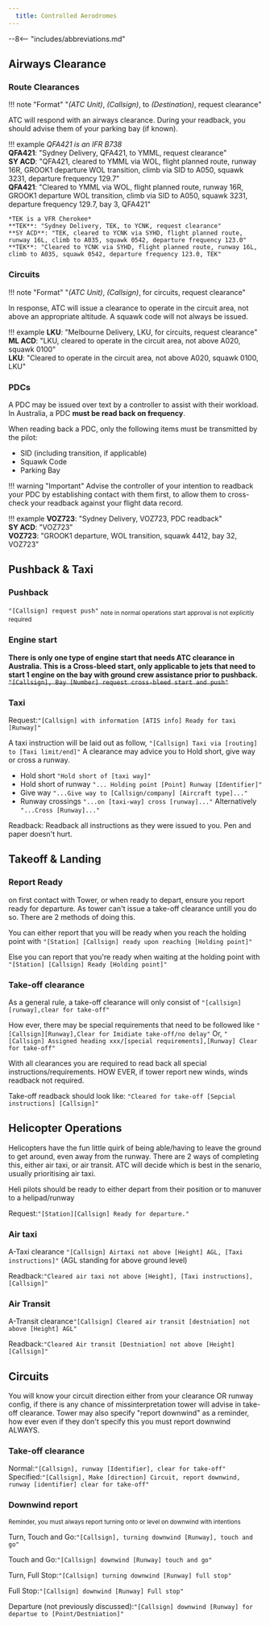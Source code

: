 ```yaml
---
  title: Controlled Aerodromes
---
```


--8<-- "includes/abbreviations.md"

## Airways Clearance
### Route Clearances
!!! note "Format"
    "*(ATC Unit)*, *(Callsign)*, to *(Destination)*, request clearance"

ATC will respond with an airways clearance. During your readback, you should advise them of your parking bay (if known).

!!! example
    *QFA421 is an IFR B738*  
    **QFA421**: "Sydney Delivery, QFA421, to YMML, request clearance"  
    **SY ACD**: "QFA421, cleared to YMML via WOL, flight planned route, runway 16R, GROOK1 departure WOL transition, climb via SID to A050, squawk 3231, departure frequency 129.7"  
    **QFA421**: "Cleared to YMML via WOL, flight planned route, runway 16R, GROOK1 departure WOL transition, climb via SID to A050, squawk 3231, departure frequency 129.7, bay 3, QFA421"  

    *TEK is a VFR Cherokee*  
    **TEK**: "Sydney Delivery, TEK, to YCNK, request clearance"  
    **SY ACD**: "TEK, cleared to YCNK via SYHD, flight planned route, runway 16L, climb to A035, squawk 0542, departure frequency 123.0"  
    **TEK**: "Cleared to YCNK via SYHD, flight planned route, runway 16L, climb to A035, squawk 0542, departure frequency 123.0, TEK"

### Circuits
!!! note "Format"
    "*(ATC Unit)*, *(Callsign)*, for circuits, request clearance"

In response, ATC will issue a clearance to operate in the circuit area, not above an appropriate altitude. A squawk code will not always be issued.

!!! example
    **LKU**: "Melbourne Delivery, LKU, for circuits, request clearance"  
    **ML ACD**: "LKU, cleared to operate in the circuit area, not above A020, squawk 0100"  
    **LKU**: "Cleared to operate in the circuit area, not above A020, squawk 0100, LKU"

### PDCs
A PDC may be issued over text by a controller to assist with their workload. In Australia, a PDC **must be read back on frequency**.

When reading back a PDC, only the following items must be transmitted by the pilot:

- SID (including transition, if applicable)
- Squawk Code
- Parking Bay

!!! warning "Important"
    Advise the controller of your intention to readback your PDC by establishing contact with them first, to allow them to cross-check your readback against your flight data record.

!!! example
    **VOZ723**: "Sydney Delivery, VOZ723, PDC readback"  
    **SY ACD**: "VOZ723"  
    **VOZ723**: "GROOK1 departure, WOL transition, squawk 4412, bay 32, VOZ723"  

## Pushback & Taxi
### Pushback

 `"[Callsign] request push"` <Sub> note in normal operations start approval is not explicitly required </Sub>

### Engine start

 **There is only one type of engine start that needs ATC clearance in Australia. This is a Cross-bleed start, only applicable to jets that need to start 1 engine on the bay with ground crew assistance prior to pushback.**
  ~~`"[Callsign], Bay [Number] request cross-bleed start and push"`~~

### Taxi

Request:`"[Callsign] with information [ATIS info] Ready for taxi [Runway]"`
  
 A taxi instruction will be laid out as follow, `"[Callsign] Taxi via [routing] to [Taxi limit/end]"`
 A clearance may advice you to Hold short, give way or cross a runway.
 
  - Hold short `"Hold short of [taxi way]"`
  - Hold short of runway `"... Holding point [Point] Runway [Identifier]"`
  - Give way `"...Give way to [Callsign/company] [Aircraft type]..."`
  - Runway crossings `"...on [taxi-way] cross [runway]..."` Alternatively `"...Cross [Runway]..."`
  
  Readback: Readback all instructions as they were issued to you. Pen and paper doesn't hurt.

## Takeoff & Landing
### Report Ready
  on first contact with Tower, or when ready to depart, ensure you report ready for departure. As tower can't issue a take-off clearance untill you do so. There are 2 methods of doing this. 
    
  You can either report that you will be ready when you reach the holding point with `"[Station] [Callsign] ready upon reaching [Holding point]"`

  Else you can report that you're ready when waiting at the holding point with `"[Station] [Callsign] Ready [Holding point]"`

### Take-off clearance
 As a general rule, a take-off clearance will only consist of  `"[callsign][runway],clear for take-off"`

How ever, there may be special requirements that need to be followed like `"[Callsign][Runway],Clear for Imidiate take-off/no delay"` Or, `"[Callsign] Assigned heading xxx/[special requirements],[Runway] Clear for take-off"`

With all clearances you are required to read back all special instructions/requirements. HOW EVER, if tower report new winds, winds readback not required.

Take-off readback should look like: `"Cleared for take-off [Sepcial instructions] [Callsign]"`

## Helicopter Operations
Helicopters have the fun little quirk of being able/having to leave the ground to get around, even away from the runway. There are 2 ways of completing this, either air taxi, or air transit. ATC will decide which is best in the senario, usually prioritising air taxi.

Heli pilots should be ready to either depart from their position or to manuver to a helipad/runway

Request:`"[Station][Callsign] Ready for departure."`

### Air taxi

A-Taxi clearance `"[Callsign] Airtaxi not above [Height] AGL, [Taxi instructions]"` (AGL standing for above ground level)

Readback:`"Cleared air taxi not above [Height], [Taxi instructions],[Callsign]"`

### Air Transit

A-Transit clearance`"[Callsign] Cleared air transit [destniation] not above [Height] AGL"`

Readback:`"Cleared Air transit [Destniation] not above [Height][Callsign]"`

## Circuits
You will know your circuit direction either from your clearance OR runway config, if there is any chance of missinterpretation tower will advise in take-off clearance. Tower may also specify "report downwind" as a reminder, how ever even if they don't specify this you must report downwind ALWAYS.
### Take-off clearance
Normal:`"[Callsign], runway [Identifier], clear for take-off"`
Specified:`"[Callsign], Make [direction] Circuit, report downwind, runway [identifier] clear for take-off"`

### Downwind report
<Sub>Reminder, you must always report turning onto or level on downwind with intentions </Sub>

Turn, Touch and Go:`"[Callsign], turning downwind [Runway], touch and go"`

Touch and Go:`"[Callsign] downwind [Runway] touch and go"`

Turn, Full Stop:`"[Callsign] turning downwind [Runway] full stop"`

Full Stop:`"[Callsign] downwind [Runway] Full stop"`

Departure (not previously discussed):`"[Callsign] downwind [Runway] for departue to [Point/Destniation]"`
